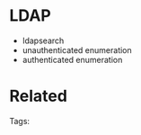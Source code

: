 # LDAP
- ldapsearch
- unauthenticated enumeration
- authenticated enumeration

# Related


Tags:

    
